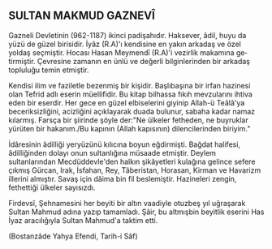 ## SULTAN MAKMUD GAZNEVÎ

Gazneli Devletinin (962-1187) ikinci padişahıdır. Hak­sever, âdil, huyu da yüzü de güzel birisidir. İyâz (R.A)'ı kendisine en yakın arkadaş ve özel yoldaş seçmiştir. Hocası Hasan Meymendî (R.A)'i vezirlik makamına ge­tirmiştir. Çevresine zamanın en ünlü ve değerli bilginle­rinden bir arkadaş topluluğu temin etmiştir.

Kendisi ilim ve faziletle bezenmiş bir kişidir. Başlıbaşına bir irfan hazinesi olan Tefrid adlı eserin müellifi­dir. Bu kitap bilhassa fıkıh mevzularını ihtiva eden bir eserdir. Her gece en güzel elbiselerini giyinip Allah-ü Teâlâ'ya beceriksizliğini, acizliğini açıklayarak duada bulunur, sabaha kadar namaz kılarmış. Farsça bir şiirin­de şöyle der:"Ne ülkeler fetheden, ne buyruklar yürü­ten bir hakanım./Bu kapının (Allah kapısının) dilencile­rinden biriyim."

İdâresinin âdilliği yeryüzünü kılıcına boyun eğdirmişti. Bağdat halifesi, âdilliğinden dolayı onun sultanlı­ğına müsaade etmiştir. Deylem sultanlarından Mecdüddevle'den halkın şikâyetleri kulağına gelince sefere çık­mış Gürcan, Irak, İsfahan, Rey, Tâberistan, Horasan, Kirman ve Havarizm illerini almıştır. Savaş için dâima bin fil beslemiştir. Hazineleri zengin, fethettiği ülkeler sayısızdı.

Firdevsî, Şehnamesini her beyiti bir altın vaadiyle otuzbeş yıl uğraşarak Sultan Mahmud adına yazıp ta­mamladı. Şâir, bu altmışbin beyitlik eserini Has İyaz aracılığıyla Sultan Mahmud'a taktim etti.

(Bostanzâde Yahya Efendi, Tarih-i Sâf)
